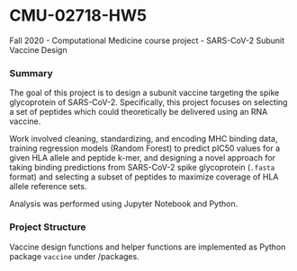 # CMU-02718-HW5
Fall 2020 - Computational Medicine course project - SARS-CoV-2 Subunit Vaccine Design

### Summary
The goal of this project is to design a subunit vaccine targeting the spike glycoprotein of SARS-CoV-2. Specifically, this project focuses on selecting a set of peptides which could theoretically be delivered using an RNA vaccine.

Work involved cleaning, standardizing, and encoding MHC binding data, training regression models (Random Forest) to predict pIC50 values for a given HLA allele and peptide k-mer, and designing a novel approach for taking binding predictions from SARS-CoV-2 spike glycoprotein (`.fasta` format) and selecting a subset of peptides to maximize coverage of HLA allele reference sets.

Analysis was performed using Jupyter Notebook and Python.



### Project Structure
Vaccine design functions and helper functions are implemented as Python package `vaccine` under /packages.
